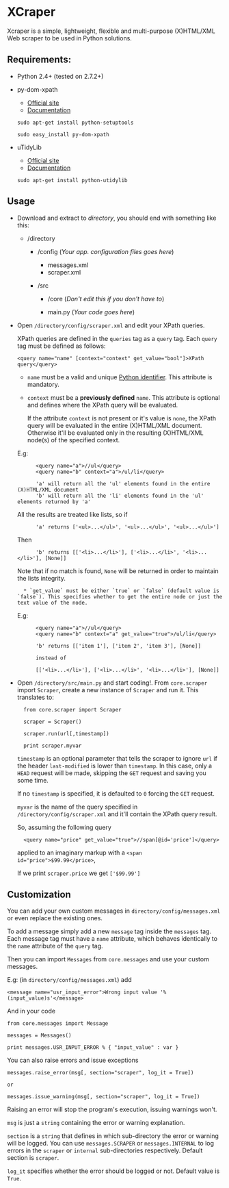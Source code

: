 XCraper
=======

Xcraper is a simple, lightweight, flexible and multi-purpose (X)HTML/XML Web scraper to be used in Python solutions.

Requirements:
--------------------

* Python 2.4+ (tested on 2.7.2+)

* py-dom-xpath
    * [Official site](http://code.google.com/p/py-dom-xpath/ "py-dom-xpath official site")
    * [Documentation](http://py-dom-xpath.googlecode.com/svn/trunk/doc/index.html "py-dom-xpath documentation")

    `sudo apt-get install python-setuptools`

    `sudo easy_install py-dom-xpath`

* uTidyLib
    * [Official site](http://utidylib.berlios.de/ "uTidy official site")
    * [Documentation](http://utidylib.berlios.de/apidoc0.2/index.html "uTidy documentation")

    `sudo apt-get install python-utidylib`

Usage
-----

* Download and extract to *directory*, you should end with something like this:

    * /directory

        * /config (*Your app. configuration files goes here*)

            * messages.xml
            * scraper.xml

        * /src

            * /core (*Don't edit this if you don't have to*)

            * main.py (*Your code goes here*)

* Open `/directory/config/scraper.xml` and edit your XPath queries.

    XPath queries are defined in the `queries` tag as a `query` tag. Each `query` tag must be defined as follows:

    `<query name="name" [context="context" get_value="bool"]>XPath query</query>`

    * `name` must be a valid and unique [Python identifier](http://docs.python.org/reference/lexical_analysis.html#identifiers "Python identifier"). This attribute is mandatory.

    * `context` must be a **previously defined** `name`. This attribute is optional and defines where the XPath query will be evaluated.

       If the attribute `context` is not present or it's value is `none`, the XPath query will be evaluated in the entire (X)HTML/XML document. Otherwise it'll be evaluated only in the resulting (X)HTML/XML node(s) of the specified context.

    E.g:

            <query name="a">//ul</query>
            <query name="b" context="a">/ul/li</query>

            'a' will return all the 'ul' elements found in the entire (X)HTML/XML document
            'b' will return all the 'li' elements found in the 'ul' elements returned by 'a'

    All the results are treated like lists, so if

            'a' returns ['<ul>...</ul>', '<ul>...</ul>', '<ul>...</ul>']

    Then

            'b' returns [['<li>...</li>'], ['<li>...</li>', '<li>...</li>'], [None]]

    Note that if no match is found, `None` will be returned in order to maintain the lists integrity.

        * `get_value` must be either `true` or `false` (default value is `false`). This specifies whether to get the entire node or just the text value of the node.

     E.g:

            <query name="a">//ul</query>
            <query name="b" context="a" get_value="true">/ul/li</query>

            'b' returns [['item 1'], ['item 2', 'item 3'], [None]]

            instead of

            [['<li>...</li>'], ['<li>...</li>', '<li>...</li>'], [None]]

* Open `/directory/src/main.py` and start coding!. From `core.scraper` import `Scraper`, create a new instance of `Scraper` and run it. This translates to:

        from core.scraper import Scraper

        scraper = Scraper()

        scraper.run(url[,timestamp])

        print scraper.myvar


    `timestamp` is an optional parameter that tells the scraper to ignore `url` if the header `last-modified` is lower than `timestamp`. In this case, only a `HEAD` request will be made, skipping the `GET` request and saving you some time.

    If no `timestamp` is specified, it is defaulted to `0` forcing the `GET` request.

   `myvar` is the name of the query specified in `/directory/config/scraper.xml` and it'll contain the XPath query result.

    So, assuming the following query

        <query name="price" get_value="true">//span[@id='price']</query>

    applied to an imaginary markup with a `<span id="price">$99.99</price>`,

    If we print `scraper.price` we get `['$99.99']`

Customization
-------------

You can add your own custom messages in `directory/config/messages.xml` or even replace the existing ones.

To add a message simply add a new `message` tag inside the `messages` tag. Each message tag must have a `name` attribute, which behaves identically to the `name` attribute of the `query` tag.

Then you can import `Messages` from `core.messages` and use your custom messages.

E.g: (in `directory/config/messages.xml`) add

    <message name="usr_input_error">Wrong input value '%(input_value)s'</message>

And in your code

    from core.messages import Message
    
    messages = Messages()

    print messages.USR_INPUT_ERROR % { "input_value" : var }

You can also raise errors and issue exceptions

    messages.raise_error(msg[, section="scraper", log_it = True])

    or

    messages.issue_warning(msg[, section="scraper", log_it = True])

Raising an error will stop the program's execution, issuing warnings won't.

`msg` is just a `string` containing the error or warning explanation. 

`section` is a `string` that defines in which sub-directory the error or warning will be logged. You can use `messages.SCRAPER` or `messages.INTERNAL` to log errors in the `scraper` or `internal` sub-directories respectively. Default section is `scraper`.

`log_it` specifies whether the error should be logged or not. Default value is `True`.
